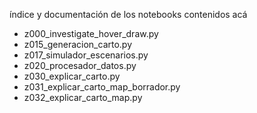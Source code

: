 índice y documentación de los notebooks contenidos acá

- z000_investigate_hover_draw.py
- z015_generacion_carto.py
- z017_simulador_escenarios.py
- z020_procesador_datos.py
- z030_explicar_carto.py
- z031_explicar_carto_map_borrador.py
- z032_explicar_carto_map.py


